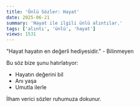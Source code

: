 ```yaml
---
title: 'Ünlü Sözler: Hayat'
date: 2025-06-21
summary: 'Hayat ile ilgili ünlü alıntılar.'
tags: ['alıntı', 'ünlü', 'hayat']
views: 1531
---
```


"Hayat hayatın en değerli hediyesidir." - Bilinmeyen

Bu söz bize şunu hatırlatıyor:
- Hayatın değerini bil
- Anı yaşa
- Umutla ilerle

İlham verici sözler ruhumuza dokunur.